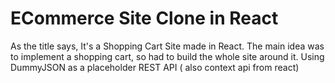 # ECommerce Site Clone in React


As the title says, It's a Shopping Cart Site made in React. The main idea was to implement a shopping cart, so had to build the whole site around it. Using DummyJSON as a placeholder REST API ( also context api from react) 
